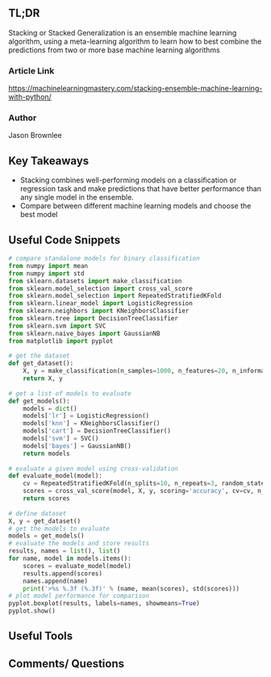 ## TL;DR
Stacking or Stacked Generalization is an ensemble machine learning algorithm, using a meta-learning algorithm to learn how to best combine the predictions from two or more base machine learning algorithms
### Article Link
https://machinelearningmastery.com/stacking-ensemble-machine-learning-with-python/
### Author
Jason Brownlee
## Key Takeaways
*  Stacking combines well-performing models on a classification or regression task and make predictions that have better performance than any single model in the ensemble.
*  Compare between different machine learning models and choose the best model

## Useful Code Snippets
```python
# compare standalone models for binary classification
from numpy import mean
from numpy import std
from sklearn.datasets import make_classification
from sklearn.model_selection import cross_val_score
from sklearn.model_selection import RepeatedStratifiedKFold
from sklearn.linear_model import LogisticRegression
from sklearn.neighbors import KNeighborsClassifier
from sklearn.tree import DecisionTreeClassifier
from sklearn.svm import SVC
from sklearn.naive_bayes import GaussianNB
from matplotlib import pyplot
 
# get the dataset
def get_dataset():
	X, y = make_classification(n_samples=1000, n_features=20, n_informative=15, n_redundant=5, random_state=1)
	return X, y
 
# get a list of models to evaluate
def get_models():
	models = dict()
	models['lr'] = LogisticRegression()
	models['knn'] = KNeighborsClassifier()
	models['cart'] = DecisionTreeClassifier()
	models['svm'] = SVC()
	models['bayes'] = GaussianNB()
	return models
 
# evaluate a given model using cross-validation
def evaluate_model(model):
	cv = RepeatedStratifiedKFold(n_splits=10, n_repeats=3, random_state=1)
	scores = cross_val_score(model, X, y, scoring='accuracy', cv=cv, n_jobs=-1, error_score='raise')
	return scores
 
# define dataset
X, y = get_dataset()
# get the models to evaluate
models = get_models()
# evaluate the models and store results
results, names = list(), list()
for name, model in models.items():
	scores = evaluate_model(model)
	results.append(scores)
	names.append(name)
	print('>%s %.3f (%.3f)' % (name, mean(scores), std(scores)))
# plot model performance for comparison
pyplot.boxplot(results, labels=names, showmeans=True)
pyplot.show()

```

## Useful Tools

## Comments/ Questions
